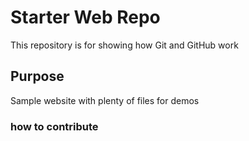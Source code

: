 # Starter Web Repo

This repository is for showing how Git and GitHub work

## Purpose

Sample website with plenty of files for demos

### how to contribute